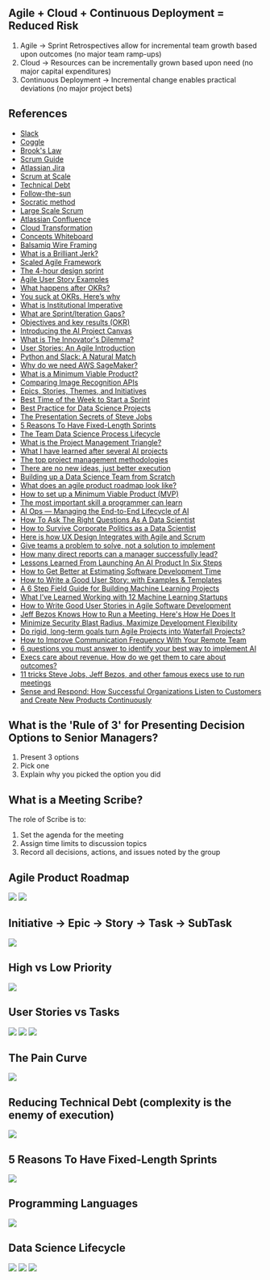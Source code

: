 ## Agile + Cloud + Continuous Deployment = Reduced Risk
1) Agile -> Sprint Retrospectives allow for incremental team growth based upon outcomes (no major team ramp-ups)
2) Cloud -> Resources can be incrementally grown based upon need (no major capital expenditures)
3) Continuous Deployment -> Incremental change enables practical deviations (no major project bets)

## References
* [Slack](https://slack.com/intl/en-ca/)
* [Coggle](https://coggle.it)
* [Brook's Law](https://en.wikipedia.org/wiki/Brooks%27s_law)
* [Scrum Guide](https://www.scrumguides.org/index.html)
* [Atlassian Jira](https://www.atlassian.com/software/jira?r=APMT)
* [Scrum at Scale](https://www.scrumatscale.com/scrum-at-scale-guide-read-online/)
* [Technical Debt](https://en.wikipedia.org/wiki/Technical_debt)
* [Follow-the-sun](https://en.wikipedia.org/wiki/Follow-the-sun)
* [Socratic method](https://en.wikipedia.org/wiki/Socratic_method)
* [Large Scale Scrum](https://less.works)
* [Atlassian Confluence](https://www.atlassian.com/software/confluence)
* [Cloud Transformation](https://www.dynatrace.com/news/blog/what-i-learned-in-my-80-hours-with-singapore-cloud-transformation-leaders/)
* [Concepts Whiteboard](https://concepts.app/en/)
* [Balsamiq Wire Framing](https://balsamiq.com/?gclid=Cj0KCQjwj_XpBRCCARIsAItJiuQfOalumnddzhZm1-dGZt7jCQE7og5dvvzTDXfTgsJzOtnt2jufwQcaAsmOEALw_wcB)
* [What is a Brilliant Jerk?](https://www.inc.com/jim-schleckser/why-netflix-doesn-t-tolerate-brilliant-jerks.html)
* [Scaled Agile Framework](https://www.scaledagileframework.com)
* [The 4-hour design sprint](https://ux.shopify.com/the-4-hour-design-sprint-b05b516cede7)
* [Agile User Story Examples](https://tech.gsa.gov/guides/user_story_example/)
* [What happens after OKRs?](https://medium.com/pminsider/what-happens-after-okrs-2c64a8c27974)
* [You suck at OKRs. Here’s why](https://medium.com/@jboogie/you-suck-at-okrs-heres-why-84e7bf2836d3)
* [What is Institutional Imperative](https://www.allbusiness.com/how-to-avoid-the-institutional-imperative-14597416-1.html)
* [What are Sprint/Iteration Gaps?](https://community.versionone.com/VersionOne/VersionOne_Basics/Common_Questions/What_are_Sprint%2F%2FIteration_Gaps%3F)
* [Objectives and key results (OKR)](https://en.wikipedia.org/wiki/OKR)
* [Introducing the AI Project Canvas](https://towardsdatascience.com/introducing-the-ai-project-canvas-e88e29eb7024)
* [What is The Innovator's Dilemma?](https://en.wikipedia.org/wiki/The_Innovator%27s_Dilemma)
* [User Stories: An Agile Introduction](http://www.agilemodeling.com/artifacts/userStory.htm)
* [Python and Slack: A Natural Match](https://towardsdatascience.com/python-and-slack-a-natural-match-60b136883d4d)
* [Why do we need AWS SageMaker?](https://towardsdatascience.com/why-do-we-need-aws-sagemaker-79bce465f19f)
* [What is a Minimum Viable Product?](https://en.wikipedia.org/wiki/Minimum_viable_product)
* [Comparing Image Recognition APIs](https://www.upwork.com/hiring/data/comparing-image-recognition-apis/)
* [Epics, Stories, Themes, and Initiatives](https://www.atlassian.com/agile/project-management/epics-stories-themes)
* [Best Time of the Week to Start a Sprint](https://www.scrumalliance.org/community/articles/2016/october/best-time-of-the-week-to-start-a-sprint)
* [Best Practice for Data Science Projects](https://towardsdatascience.com/best-practice-for-data-science-projects-d91193fbd0ff)
* [The Presentation Secrets of Steve Jobs](https://www.slideshare.net/cvgallo/the-presentation-secrets-of-steve-jobs-2609477)
* [5 Reasons To Have Fixed-Length Sprints](https://www.knowledgehut.com/blog/agile/5-reasons-to-have-fixed-length-sprints)
* [The Team Data Science Process Lifecycle](https://docs.microsoft.com/en-us/azure/machine-learning/team-data-science-process/overview)
* [What is the Project Management Triangle?](https://en.wikipedia.org/wiki/Project_management_triangle)
* [What I have learned after several AI projects](https://medium.com/predict/what-i-have-learned-after-several-ai-projects-131e345ac5cd)
* [The top project management methodologies](https://monday.com/blog/top-project-management-methodologies/)
* [There are no new ideas, just better execution](https://www.businessinsider.com/there-are-no-new-business-ideas-2012-9)
* [Building up a Data Science Team from Scratch](https://techblog.commercetools.com/building-up-a-data-science-team-from-scratch-7a7b24ba9f2d)
* [What does an agile product roadmap look like?](https://medium.com/@jboogie/what-does-an-agile-product-roadmap-look-like-cf0dbe5be4ef)
* [How to set up a Minimum Viable Product (MVP)](https://medium.com/ideachain/from-a-problem-to-a-well-defined-mvp-in-8-steps-88efa12c1345)
* [The most important skill a programmer can learn](https://www.freecodecamp.org/news/the-most-important-skill-a-programmer-can-learn-9d410c786baf/)
* [AI Ops — Managing the End-to-End Lifecycle of AI](https://medium.com/inside-machine-learning/ai-ops-managing-the-end-to-end-lifecycle-of-ai-3606a59591b0)
* [How To Ask The Right Questions As A Data Scientist](https://towardsdatascience.com/how-to-ask-the-right-questions-as-a-data-scientist-913621907411)
* [How to Survive Corporate Politics as a Data Scientist](https://medium.com/better-programming/how-to-survive-corporate-politics-as-a-data-scientist-ba914fac2471)
* [Here is how UX Design Integrates with Agile and Scrum](https://medium.com/swlh/here-is-how-ux-design-integrates-with-agile-and-scrum-4f3cf8c10e24)
* [Give teams a problem to solve, not a solution to implement](https://blog.usejournal.com/give-teams-a-problem-to-solve-not-a-solution-to-implement-52ad16252716)
* [How many direct reports can a manager successfully lead?](https://wideangle.com/many-direct-reports-can-manager-successfully-lead/)
* [Lessons Learned From Launching An AI Product In Six Steps](https://www.forbes.com/sites/forbestechcouncil/2018/06/13/lessons-learned-from-launching-an-ai-product-in-six-steps/#41066a64331e)
* [How to Get Better at Estimating Software Development Time](https://hackernoon.com/barriers-to-effective-software-effort-estimation-and-how-to-avoid-them-4abd39f09f26)
* [How to Write a Good User Story: with Examples & Templates](https://stormotion.io/blog/how-to-write-a-good-user-story-with-examples-templates/)
* [A 6 Step Field Guide for Building Machine Learning Projects](https://towardsdatascience.com/a-6-step-field-guide-for-building-machine-learning-projects-6e4554f6e3a1)
* [What I’ve Learned Working with 12 Machine Learning Startups](https://towardsdatascience.com/what-ive-learned-working-with-12-machine-learning-startups-a9a3026d2419)
* [How to Write Good User Stories in Agile Software Development](https://blog.easyagile.com/how-to-write-good-user-stories-in-agile-software-development-d4b25356b604)
* [Jeff Bezos Knows How to Run a Meeting. Here's How He Does It](https://www.inc.com/justin-bariso/jeff-bezos-knows-how-to-run-a-meeting-here-are-his-three-simple-rules.html)
* [Minimize Security Blast Radius, Maximize Development Flexibility](https://www.cloudtp.com/doppler/adopting-multi-cloud-strategy/)
* [Do rigid, long-term goals turn Agile Projects into Waterfall Projects?](https://medium.com/@teunhompe/scrum-loves-deadlines-an-end-to-the-holy-debate-3b172b458605)
* [How to Improve Communication Frequency With Your Remote Team](https://medium.com/better-humans/how-to-improve-communication-frequency-with-your-remote-team-a446e15e5bb5)
* [6 questions you must answer to identify your best way to implement AI](https://venturebeat.com/2018/06/14/6-questions-you-must-answer-to-identify-your-best-way-to-implement-ai/)
* [Execs care about revenue. How do we get them to care about outcomes?](https://medium.com/@jboogie/execs-care-about-revenue-how-do-we-get-them-to-care-about-outcomes-5d541a823358)
* [11 tricks Steve Jobs, Jeff Bezos, and other famous execs use to run meetings](https://www.businessinsider.com/steve-jobs-jeff-bezos-meeting-tricks-2014-11)
* [Sense and Respond: How Successful Organizations Listen to Customers and Create New Products Continuously](https://medium.com/@hyung_money/book-review-sense-respond-8810874a67ad)

## What is the 'Rule of 3' for Presenting Decision Options to Senior Managers?
1) Present 3 options
2) Pick one
3) Explain why you picked the option you did

## What is a Meeting Scribe?
The role of Scribe is to:
1) Set the agenda for the meeting
2) Assign time limits to discussion topics
3) Record all decisions, actions, and issues noted by the group

## Agile Product Roadmap
![](https://github.com/geoffreylink/Projects/blob/master/05%20Project%20Management/images/AgileProductRoadmap.png)
![](https://github.com/geoffreylink/Projects/blob/master/05%20Project%20Management/images/SCRUMUX.png)

## Initiative -> Epic -> Story -> Task -> SubTask
![](https://github.com/geoffreylink/Projects/blob/master/05%20Project%20Management/images/InitiativeEpicStory.png)

## High vs Low Priority
![](https://github.com/geoffreylink/Projects/blob/master/05%20Project%20Management/images/HighvsLowPriority.png)

## User Stories vs Tasks
![](https://github.com/geoffreylink/Projects/blob/master/05%20Project%20Management/images/UserStoriesvsTasks.jpeg)
![](https://github.com/geoffreylink/Projects/blob/master/05%20Project%20Management/images/UserStoryChecklist.jpeg)
![](https://github.com/geoffreylink/Projects/blob/master/05%20Project%20Management/images/AcceptanceCriteriaChecklist.jpeg)

## The Pain Curve
![](https://github.com/geoffreylink/Projects/blob/master/05%20Project%20Management/images/ThePainCurve.jpg)

## Reducing Technical Debt (complexity is the enemy of execution)
![](https://github.com/geoffreylink/Projects/blob/master/05%20Project%20Management/images/SmallCodebase.png)

## 5 Reasons To Have Fixed-Length Sprints
![](https://github.com/geoffreylink/Projects/blob/master/05%20Project%20Management/images/5ReasonsToHaveFixed-LengthSprints.png)

## Programming Languages
![](https://github.com/geoffreylink/Projects/blob/master/05%20Project%20Management/images/ProgrammingLanguages.png)

## Data Science Lifecycle
![](https://github.com/geoffreylink/Projects/blob/master/05%20Project%20Management/images/DataScienceLifecycle.png)
![](https://github.com/geoffreylink/Projects/blob/master/05%20Project%20Management/images/TypicalMachineLearningProjectWorkflow.png)
![](https://github.com/geoffreylink/Projects/blob/master/05%20Project%20Management/images/BuildTrainDeploy.png)
